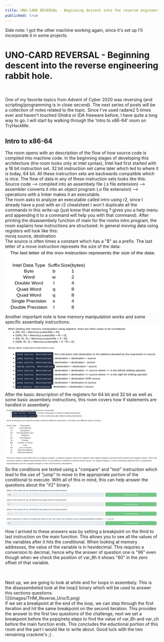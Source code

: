 ```yaml
---
title: UNO-CARD REVERSAL - Beginning descent into the reverse engineering rabbit hole.
published: true
---
```

Side note: I got the other machine working again, since it's set up I'll incorporate it in some projects.
<br/>
# [](#header-1)UNO-CARD REVERSAL - Beginning descent into the reverse engineering rabbit hole.
<br/><br/>
One of my favorite topics from Advent of Cyber 2020 was reversing (and scripting/programming is in close second). The next series of posts will be a collection of notes related to the topic. Since I've used radare2 5 times ever and haven't touched Ghidra or IDA freeware before, I have quite a long way to go. I will start by walking through the 'Intro to x86-64' room on TryHackMe.

## Intro to x86-64

The room opens with an description of the flow of how source code is compiled into machine code. In the beginning stages of developing this architecture (the room looks only at intel syntax), Intel had first started with a 16 bit instruction set. 32 bit instruction set came later which led to where it is today, 64 bit. All these instruction sets are backwards compatible which is nice. The flow of data in any of these instruction sets looks like this:
<br/>
Source code --> compiled into an assembely file (.s file extension) --> assembler converts it into an object program (.o file extension) --> operations with a linker makes it an executable.
<br/>
The room asks to analyze an executable called intro using r2, since I already have a post with an r2 cheatsheet I won't duplicate all the commands in this write-up (just know that entering ? gives you a help menu and appending it to a command will help you with that command).
After printing the disassembely function of main for the rooms intro program, the room explains how instructions are structured. In general moving data using registers will look like this:
<br/>
movq source, destination
<br/>
The source is often times a constant which has a "$" as a prefix. The last letter of a move instruction represets the size of the data:
<br/>
![](images/THM_Reverse_Uno/1.png)
<br/>
Another important note is how memory manipulation works and some specific assembely instructions:
<br/>
![](images/THM_Reverse_Uno/2.png)
<br/>
After the basic description of the registers for 64 bit and 32 bit as well as some basic assembely instructions, this room covers how if statements are handled in assembely:
<br/>
![](images/THM_Reverse_Uno/3.png)
<br/>
So the conditions are tested using a "compare" and "test" instruction which lead to the use of "jump" to move to the appropriate portion of the conditional to execute. With all of this in mind, this can help answer the questions about the "if2" binary. 
<br/>
![](images/THM_Reverse_Uno/4.png)
<br/>
How I arrived to these answers was by setting a breakpoint on the third to last instruction on the main function. This allows you to see all the values of the variables after it hits the conditional. When looking at memory addresses, the value of the variable is in hexidecimal. This requires a conversion to decimal, hence why the answer of question one is "96" even though when we check the position of var_8h it shows "60" in the zero offset of that variable.

<br/>
<br/>
Next up, we are going to look at while and for loops in assembely. This is the disassembeled look at the loop2 binary which will be used to answer this sections questions:
<br/>
![](images/THM_Reverse_Uno/5.png)
<br/>
If we set a breakpoint at the end of the loop, we can step through the first iteration and hit the same breakpoint on the second iteration. This provides the answer to the first two questions of the challenge, next we set a breakpoint before the popq/retq steps to find the value of var_8h and var_ch before the main function ends. This concludes the eductional portion of this room and the part I would like to write about. Good luck with the two remaining crackme's ;) .